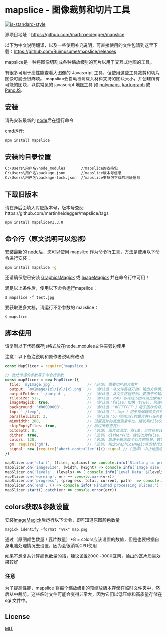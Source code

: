 # mapslice - 图像裁剪和切片工具

[![js-standard-style](https://img.shields.io/badge/code%20style-standard-brightgreen.svg)](http://standardjs.com/)

源项目地址：https://github.com/martinheidegger/mapslice

以下为中文说明翻译，以及一些使用补充说明，可直接使用的文件包请到这里下载：https://github.com/Ruimusume/mapslice/releases

mapslice是一种将图像切割成各种缩放级别的瓦片以用于交互式地图的工具。

有很多可用于高性能查看大图像的 Javascript 工具，但使用这些工具裁剪和切片图像可能会很麻烦。
mapslice会自动检测载入材料支持的图块大小，并创建所有可能的图块，以供常见的 javascript 地图工具
如 [polymaps](http://polymaps.org/), [kartograph](http://kartograph.org/) 或 [PanoJS](http://www.dimin.net/software/panojs/).

## 安装

请先安装最新的 [node](http://nodejs.org/)后在运行命令

cmd运行:

```bash
npm install mapslice
```
## 安装的目录位置

```bash
C:\Users\用户名\node_modules       //mapslice的支持包
C:\Users\用户名\package.json       //mapslice版本号信息
C:\Users\用户名\package-lock.json  //mapslice支持包下载的地址信息
```

## 下载旧版本

请在@后面填入对应版本号，版本号查阅https://github.com/martinheidegger/mapslice/tags
```bash
npm install mapslice@1.3.0
```

## 命令行（原文说明可以忽视）

安装最新的 [node](http://nodejs.org/)后，您可以使用 mapslice 作为命令行工具，方法是使用以下命令进行安装：

```bash
npm install mapslice -g
```

还请确保您已安装 [GraphicsMagick](http://www.graphicsmagick.org/README.html) 或 [ImageMagick](http://www.imagemagick.org/script/binary-releases.php) 并在命令行中可用！

满足以上条件后，使用以下命令运行mapslice：

```console
$ mapslice -f test.jpg
```

要获取更多文档，请运行不带参数的 mapslice：

```console
$ mapslice
```

## 脚本使用

请复制以下代码保存js格式放在node_modules文件夹旁边使用

注意：以下备注说明和原作者说明有改动

```JavaScript
const MapSlicer = require('mapslice')

// 此处传递的参数等于命令行参数
const mapSlicer = new MapSlicer({
  file: `myImage.jpg`,               // (必填) 需要切片的大图片
  output: `myImage/{z}/{y}/{x}.png`, // （默认值：从文件路径开始）输出文件模式
  outputFolder: './output',          // （默认值：从文件路径开始）要用于的输出。使用output或outputFolder，二选一不要同时使用！
  tileSize: 512,                     // （默认值：256）切片后的图片高宽像素大小
  imageMagick: true,                 // （默认值：false）如果（true），则使用ImageMagick而不是GraphicsMagick
  background: '#00000000',           // （默认值：'#FFFFFFF'）用于图块的背景颜色
  tmp: './temp',                     // （默认值：'.tmp'）用于存储辅助文件的临时目录，就是个文件夹命名而已
  parallelLimit: 3,                  // （默认值：5）同时运行的最大并行任务数（警告：进程可能会消耗大量内存！）
  minWidth: 200,                     // 设置瓦片的宽度像素单位，建议和tileSize值一样，你也可以添加或使用minHeight
  skipEmptyTiles: true,              // 跳过所有空瓦片
  bitdepth: 8,                       // (选填) 图片位深度，默认8，当然也有16、24、32实际输出瓦片没有太大影响
  dither: true,                      // (选填) dither抖动，建议改为false，输出的瓦片会有颗粒感，视觉上等于画质差
  colors: 128,                       // (选填) 取决于输出每个瓦片的质量，数值越高处理越慢效果越好，一般需要使用ImageMagick命令获取原图的颜色数量而定
  gm: require('gm'),                 // (选填) 指定GraphicsMagic库的替代方法
  signal: new (require('abort-controller'))().signal // (选填) 中止地图切片过程的信号，就是会在命令窗口显示无法输出的瓦片信息
})

mapSlicer.on('start', (files, options) => console.info(`Starting to process ${files} files.`))
mapSlicer.on('imageSize', (width, height) => console.info(`Image size: ${width}x${height}`))
mapSlicer.on('levels', (levels) => { console.info(`Level Data: ${levels}`) })
mapSlicer.on('warning', err => console.warn(err))
mapSlicer.on('progress', (progress, total, current, path)  => console.info(`Progress: ${Math.round(progress*100)}%`))
mapSlicer.on('end', () => console.info('Finished processing slices.') )
mapSlicer.start().catch(err => console.error(err))
```
## colors获取&参数设置

安装[ImageMagick](http://www.imagemagick.org/script/binary-releases.php)后运行以下命令，即可知道原图颜色数量

```console
magick identify -format "%%k" map.png
```

通过（原图颜色数量 / 瓦片数量）*8 = colors应该设置的数值，但是也要根据自身电脑处理情况去设置，因为会很消耗CPU使用

如果不想复杂计算颜色数量的话，建议设置2000~3000区间，输出的瓦片质量效果较好

### 注意

为了提高性能，mapslice 将每个缩放级别的预缩放版本存储在临时文件夹中，然后从中裁剪。这些临时文件可能会变得非常大，因为它们以低压缩和高质量存储在 sgi 文件中。

## License

[MIT](./LICENSE)

